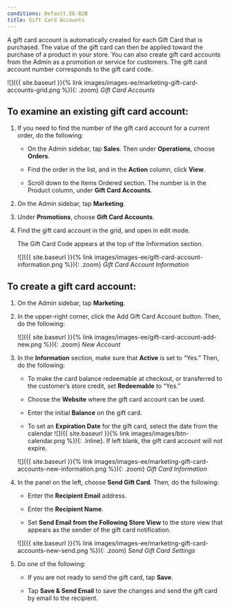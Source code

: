 ```yaml
---
conditions: Default.EE-B2B
title: Gift Card Accounts
---
```


A gift card account is automatically created for each Gift Card that is purchased. The value of the gift card can then be applied toward the purchase of a product in your store. You can also create gift card accounts from the Admin as a promotion or service for customers. The gift card account number corresponds to the gift card code.

![]({{ site.baseurl }}{% link images/images-ee/marketing-gift-card-accounts-grid.png %}){: .zoom}
*Gift Card Accounts*

## To examine an existing gift card account:

1. If you need to find the number of the gift card account for a current order, do the following:

    * On the Admin sidebar, tap **Sales**. Then under **Operations**, choose **Orders**.

    * Find the order in the list, and in the **Action** column, click **View**.

    * Scroll down to the Items Ordered section. The number is in the Product column, under **Gift Card Accounts**.

1. On the Admin sidebar, tap **Marketing**.

1. Under **Promotions**, choose **Gift Card Accounts**.

1. Find the gift card account in the grid, and open in edit mode.

    The Gift Card Code appears at the top of the Information section.

    ![]({{ site.baseurl }}{% link images/images-ee/gift-card-account-information.png %}){: .zoom}
    *Gift Card Account Information*

## To create a gift card account:

1. On the Admin sidebar, tap **Marketing**.

1. In the upper-right corner, click the <span class="btn">Add Gift Card Account</span> button. Then, do the following:

    ![]({{ site.baseurl }}{% link images/images-ee/gift-card-account-add-new.png %}){: .zoom}
    *New Account*

1. In the **Information** section, make sure that **Active** is set to “Yes.” Then, do the following:

    * To make the card balance redeemable at checkout, or transferred to the customer’s store credit, set **Redeemable** to “Yes.”

    * Choose the **Website** where the gift card account can be used.

    * Enter the initial **Balance** on the gift card.

    * To set an **Expiration Date** for the gift card, select the date from the calendar ![]({{ site.baseurl }}{% link images/images/btn-calendar.png %}){: .Inline}. If left blank, the gift card account will not expire.

    ![]({{ site.baseurl }}{% link images/images-ee/marketing-gift-card-accounts-new-information.png %}){: .zoom}
    *Gift Card Information*

1. In the panel on the left, choose **Send Gift Card**. Then, do the following:

    * Enter the **Recipient Email** address.

    * Enter the **Recipient Name**.

    * Set **Send Email from the Following Store View** to the store view that appears as the sender of the gift card notification.

    ![]({{ site.baseurl }}{% link images/images-ee/marketing-gift-card-accounts-new-send.png %}){: .zoom}
    *Send Gift Card Settings*

1. Do one of the following:

    * If you are not ready to send the gift card, tap **Save**.

    * Tap **Save &amp; Send Email** to save the changes and send the gift card by email to the recipient.
